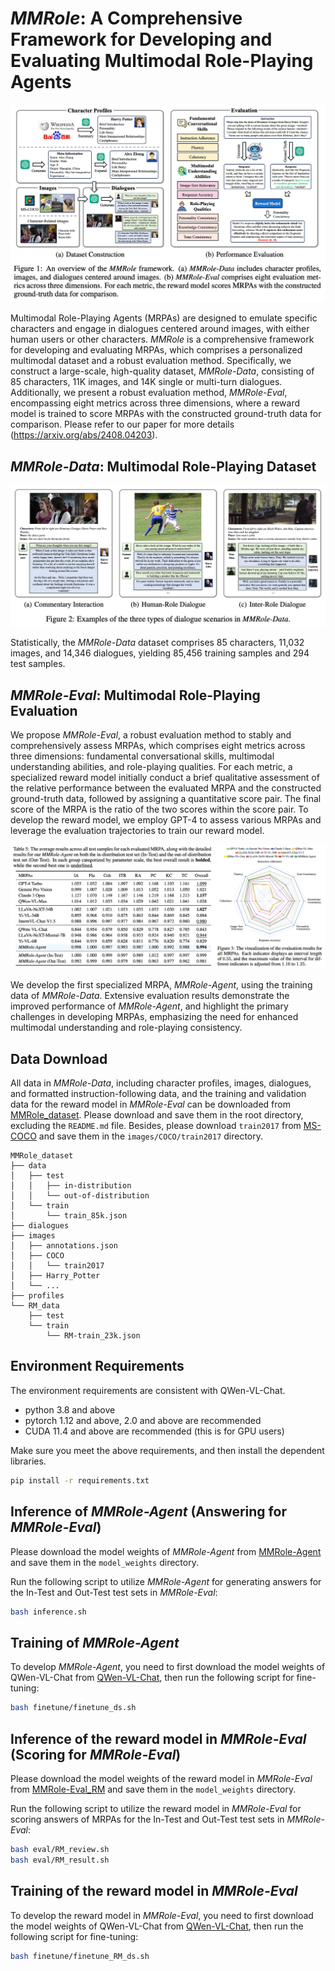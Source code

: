 # *MMRole*: A Comprehensive Framework for Developing and Evaluating Multimodal Role-Playing Agents

![](assets/mmrole.png)

Multimodal Role-Playing Agents (MRPAs) are designed to emulate specific characters and engage in dialogues centered around images, with either human users or other characters.
*MMRole* is a comprehensive framework for developing and evaluating MRPAs, which comprises a personalized multimodal dataset and a robust evaluation method.
Specifically, we construct a large-scale, high-quality dataset, *MMRole-Data*, consisting of 85 characters, 11K images, and 14K single or multi-turn dialogues.
Additionally, we present a robust evaluation method, *MMRole-Eval*, encompassing eight metrics across three dimensions, where a reward model is trained to score MRPAs with the constructed ground-truth data for comparison.
Please refer to our paper for more details (https://arxiv.org/abs/2408.04203).

## *MMRole-Data*: Multimodal Role-Playing Dataset

![](assets/dialogues.png)

Statistically, the *MMRole-Data* dataset comprises 85 characters, 11,032 images, and 14,346 dialogues, yielding 85,456 training samples and 294 test samples. 

## *MMRole-Eval*: Multimodal Role-Playing Evaluation

We propose *MMRole-Eval*, a robust evaluation method to stably and comprehensively assess MRPAs, which comprises eight metrics across three dimensions: fundamental conversational skills, multimodal understanding abilities, and role-playing qualities.
For each metric, a specialized reward model initially conduct a brief qualitative assessment of the relative performance between the evaluated MRPA and the constructed ground-truth data, followed by assigning a quantitative score pair.
The final score of the MRPA is the ratio of the two scores within the score pair.
To develop the reward model, we employ GPT-4 to assess various MRPAs and leverage the evaluation trajectories to train our reward model.

![](assets/results.png)

We develop the first specialized MRPA, *MMRole-Agent*, using the training data of *MMRole-Data*.
Extensive evaluation results demonstrate the improved performance of *MMRole-Agent*, and highlight the primary challenges in developing MRPAs, emphasizing the need for enhanced multimodal understanding and role-playing consistency.

## Data Download

All data in *MMRole-Data*, including character profiles, images, dialogues, and formatted instruction-following data, and the training and validation data for the reward model in *MMRole-Eval* can be downloaded from [MMRole_dataset](https://huggingface.co/datasets/YanqiDai/MMRole_dataset).
Please download and save them in the root directory, excluding the ```README.md``` file.
Besides, please download ```train2017``` from [MS-COCO](https://cocodataset.org/#download) and save them in the ```images/COCO/train2017``` directory.

```
MMRole_dataset
├── data
│   ├── test
│   │   ├── in-distribution
│   │   └── out-of-distribution
│   └── train
│       └── train_85k.json
├── dialogues
├── images
│   ├── annotations.json
│   ├── COCO
│   │   └── train2017
│   ├── Harry_Potter
│   └── ...
├── profiles
└── RM_data
    ├── test
    └── train
        └── RM-train_23k.json
```

## Environment Requirements

The environment requirements are consistent with QWen-VL-Chat.
- python 3.8 and above
- pytorch 1.12 and above, 2.0 and above are recommended
- CUDA 11.4 and above are recommended (this is for GPU users)

Make sure you meet the above requirements, and then install the dependent libraries.

```bash
pip install -r requirements.txt
```

## Inference of *MMRole-Agent* (Answering for *MMRole-Eval*) 

Please download the model weights of *MMRole-Agent* from [MMRole-Agent](https://huggingface.co/YanqiDai/MMRole-Agent) and save them in the ```model_weights``` directory.

Run the following script to utilize *MMRole-Agent* for generating answers for the In-Test and Out-Test test sets in *MMRole-Eval*:
```bash
bash inference.sh
```

## Training of *MMRole-Agent*

To develop *MMRole-Agent*, you need to first download the model weights of QWen-VL-Chat from [QWen-VL-Chat](https://huggingface.co/Qwen/Qwen-VL-Chat), then run the following script for fine-tuning:
```bash
bash finetune/finetune_ds.sh
```

## Inference of the reward model in *MMRole-Eval* (Scoring for *MMRole-Eval*)

Please download the model weights of the reward model in *MMRole-Eval* from [MMRole-Eval_RM](https://huggingface.co/YanqiDai/MMRole-Eval_RM) and save them in the ```model_weights``` directory.

Run the following script to utilize the reward model in *MMRole-Eval* for scoring answers of MRPAs for the In-Test and Out-Test test sets in *MMRole-Eval*:
```bash
bash eval/RM_review.sh
bash eval/RM_result.sh
```

## Training of the reward model in *MMRole-Eval*

To develop the reward model in *MMRole-Eval*, you need to first download the model weights of QWen-VL-Chat from [QWen-VL-Chat](https://huggingface.co/Qwen/Qwen-VL-Chat), then run the following script for fine-tuning:
```bash
bash finetune/finetune_RM_ds.sh
```



